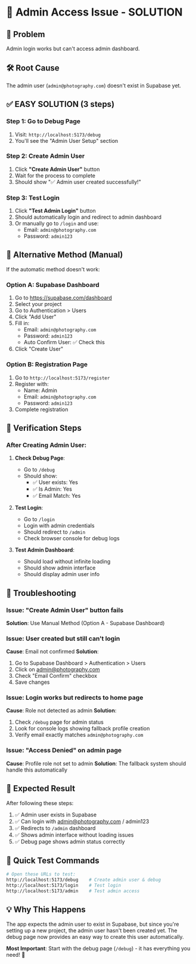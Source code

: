 # 🔐 Admin Access Issue - SOLUTION

## 🎯 Problem
Admin login works but can't access admin dashboard.

## 🛠️ Root Cause
The admin user (`admin@photography.com`) doesn't exist in Supabase yet.

## ✅ EASY SOLUTION (3 steps)

### Step 1: Go to Debug Page
1. Visit: `http://localhost:5173/debug`
2. You'll see the "Admin User Setup" section

### Step 2: Create Admin User
1. Click **"Create Admin User"** button
2. Wait for the process to complete
3. Should show "✅ Admin user created successfully!"

### Step 3: Test Login
1. Click **"Test Admin Login"** button
2. Should automatically login and redirect to admin dashboard
3. Or manually go to `/login` and use:
   - Email: `admin@photography.com`
   - Password: `admin123`

## 🔄 Alternative Method (Manual)

If the automatic method doesn't work:

### Option A: Supabase Dashboard
1. Go to https://supabase.com/dashboard
2. Select your project
3. Go to Authentication > Users
4. Click "Add User"
5. Fill in:
   - Email: `admin@photography.com`
   - Password: `admin123`
   - Auto Confirm User: ✅ Check this
6. Click "Create User"

### Option B: Registration Page
1. Go to `http://localhost:5173/register`
2. Register with:
   - Name: Admin
   - Email: `admin@photography.com`
   - Password: `admin123`
3. Complete registration

## 🧪 Verification Steps

### After Creating Admin User:

1. **Check Debug Page**:
   - Go to `/debug`
   - Should show:
     - ✅ User exists: Yes
     - ✅ Is Admin: Yes
     - ✅ Email Match: Yes

2. **Test Login**:
   - Go to `/login`
   - Login with admin credentials
   - Should redirect to `/admin`
   - Check browser console for debug logs

3. **Test Admin Dashboard**:
   - Should load without infinite loading
   - Should show admin interface
   - Should display admin user info

## 🚨 Troubleshooting

### Issue: "Create Admin User" button fails
**Solution**: Use Manual Method (Option A - Supabase Dashboard)

### Issue: User created but still can't login
**Cause**: Email not confirmed
**Solution**: 
1. Go to Supabase Dashboard > Authentication > Users
2. Click on admin@photography.com
3. Check "Email Confirm" checkbox
4. Save changes

### Issue: Login works but redirects to home page
**Cause**: Role not detected as admin
**Solution**: 
1. Check `/debug` page for admin status
2. Look for console logs showing fallback profile creation
3. Verify email exactly matches `admin@photography.com`

### Issue: "Access Denied" on admin page
**Cause**: Profile role not set to admin
**Solution**: The fallback system should handle this automatically

## 🎉 Expected Result

After following these steps:

1. ✅ Admin user exists in Supabase
2. ✅ Can login with admin@photography.com / admin123
3. ✅ Redirects to `/admin` dashboard
4. ✅ Shows admin interface without loading issues
5. ✅ Debug page shows admin status correctly

## 🚀 Quick Test Commands

```bash
# Open these URLs to test:
http://localhost:5173/debug    # Create admin user & debug
http://localhost:5173/login    # Test login
http://localhost:5173/admin    # Test admin access
```

## 💡 Why This Happens

The app expects the admin user to exist in Supabase, but since you're setting up a new project, the admin user hasn't been created yet. The debug page now provides an easy way to create this user automatically.

**Most Important**: Start with the debug page (`/debug`) - it has everything you need! 🎯
